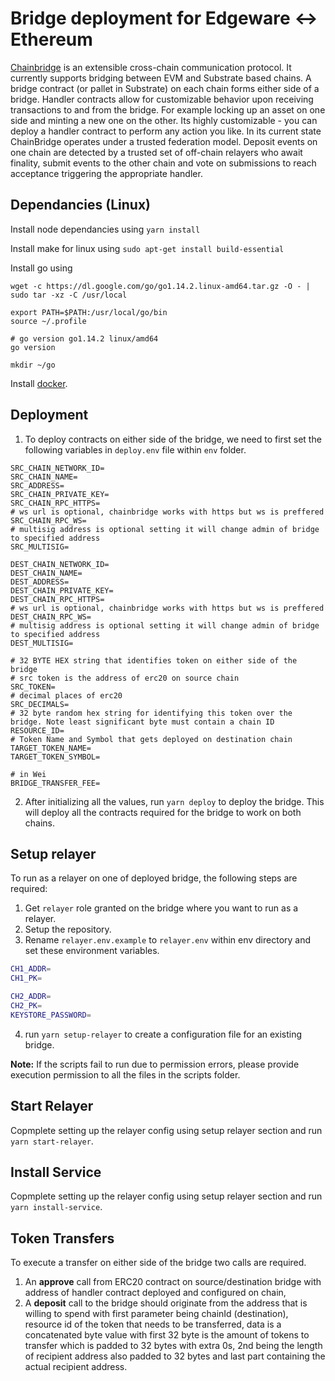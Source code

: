 #  Bridge deployment for Edgeware <-> Ethereum  
[Chainbridge](https://github.com/ChainSafe/ChainBridge) is an extensible cross-chain communication protocol. It currently supports bridging between EVM and Substrate based chains.
A bridge contract (or pallet in Substrate) on each chain forms either side of a bridge. Handler contracts allow for customizable behavior upon receiving transactions to and from the bridge. For example locking up an asset on one side and minting a new one on the other. Its highly customizable - you can deploy a handler contract to perform any action you like.
In its current state ChainBridge operates under a trusted federation model. Deposit events on one chain are detected by a trusted set of off-chain relayers who await finality, submit events to the other chain and vote on submissions to reach acceptance triggering the appropriate handler.  

## Dependancies (Linux)
  Install node dependancies using
  ``` yarn install ```
  
  Install make for linux using
  ``` sudo apt-get install build-essential ```
  
  Install go using
  ```
  wget -c https://dl.google.com/go/go1.14.2.linux-amd64.tar.gz -O - | sudo tar -xz -C /usr/local

  export PATH=$PATH:/usr/local/go/bin
  source ~/.profile

  # go version go1.14.2 linux/amd64
  go version

  mkdir ~/go
  ```

  Install [docker](https://docs.docker.com/engine/install/ubuntu/).

  
##  Deployment
1. To deploy contracts on either side of the bridge, we need to first set the following variables in ```deploy.env``` file within ```env``` folder.
```
SRC_CHAIN_NETWORK_ID=
SRC_CHAIN_NAME=
SRC_ADDRESS=
SRC_CHAIN_PRIVATE_KEY=
SRC_CHAIN_RPC_HTTPS=
# ws url is optional, chainbridge works with https but ws is preffered
SRC_CHAIN_RPC_WS=
# multisig address is optional setting it will change admin of bridge to specified address
SRC_MULTISIG=

DEST_CHAIN_NETWORK_ID=
DEST_CHAIN_NAME=
DEST_ADDRESS=
DEST_CHAIN_PRIVATE_KEY=
DEST_CHAIN_RPC_HTTPS=
# ws url is optional, chainbridge works with https but ws is preffered
DEST_CHAIN_RPC_WS=
# multisig address is optional setting it will change admin of bridge to specified address
DEST_MULTISIG=

# 32 BYTE HEX string that identifies token on either side of the bridge
# src token is the address of erc20 on source chain
SRC_TOKEN=
# decimal places of erc20
SRC_DECIMALS=
# 32 byte random hex string for identifying this token over the bridge. Note least significant byte must contain a chain ID
RESOURCE_ID=
# Token Name and Symbol that gets deployed on destination chain
TARGET_TOKEN_NAME=
TARGET_TOKEN_SYMBOL=

# in Wei
BRIDGE_TRANSFER_FEE=
```
2. After initializing all the values, run ```yarn deploy``` to deploy the bridge. This will deploy all the contracts required for the bridge to work on both chains.

## Setup relayer
To run as a relayer on one of deployed bridge, the following steps are required:
1.  Get ```relayer``` role granted on the bridge where you want to run as a relayer.
2.  Setup the repository.
3.  Rename ```relayer.env.example``` to ```relayer.env``` within env directory and set these environment variables.
```bash
CH1_ADDR=
CH1_PK=

CH2_ADDR=
CH2_PK=
KEYSTORE_PASSWORD=
```
4.  run ```yarn setup-relayer``` to create a configuration file for an existing bridge.

**Note:** If the scripts fail to run due to permission errors, please provide execution permission to all the files in the scripts folder.

## Start Relayer
Copmplete setting up the relayer config using setup relayer section and run ```yarn start-relayer```.

## Install Service
Copmplete setting up the relayer config using setup relayer section and run ```yarn install-service```.

##  Token Transfers

To execute a transfer on either side of the bridge two calls are required.
1. An **approve** call from ERC20 contract on source/destination bridge with address of handler contract deployed and configured on chain,
2. A **deposit** call to the bridge should originate from the address that is willing to spend with first parameter being chainId (destination), resource id of the token that needs to be transferred, data is a concatenated byte value with first 32 byte is the amount of tokens to transfer which is padded to 32 bytes with extra 0s, 2nd being the length of recipient address also padded to 32 bytes and last part containing the actual recipient address.

